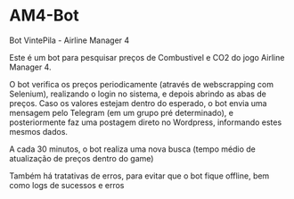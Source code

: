 # AM4-Bot
Bot VintePila - Airline Manager 4

Este é um bot para pesquisar preços de Combustivel e CO2 do jogo Airline Manager 4. 

O bot verifica os preços periodicamente (através de webscrapping com Selenium), realizando o login no sistema, e depois abrindo as abas de preços.
Caso os valores estejam dentro do esperado, o bot envia uma mensagem pelo Telegram (em um grupo pré determinado), 
e posteriormente faz uma postagem direto no Wordpress, informando estes mesmos dados.

A cada 30 minutos, o bot realiza uma nova busca (tempo médio de atualização de preços dentro do game)

Também há tratativas de erros, para evitar que o bot fique offline, bem como logs de sucessos e erros
